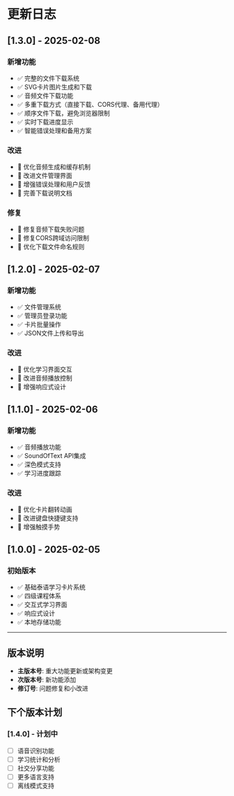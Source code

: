 # 更新日志

## [1.3.0] - 2025-02-08

### 新增功能
- ✅ 完整的文件下载系统
- ✅ SVG卡片图片生成和下载
- ✅ 音频文件下载功能
- ✅ 多重下载方式（直接下载、CORS代理、备用代理）
- ✅ 顺序文件下载，避免浏览器限制
- ✅ 实时下载进度显示
- ✅ 智能错误处理和备用方案

### 改进
- 🔧 优化音频生成和缓存机制
- 🔧 改进文件管理界面
- 🔧 增强错误处理和用户反馈
- 🔧 完善下载说明文档

### 修复
- 🐛 修复音频下载失败问题
- 🐛 修复CORS跨域访问限制
- 🐛 优化下载文件命名规则

## [1.2.0] - 2025-02-07

### 新增功能
- ✅ 文件管理系统
- ✅ 管理员登录功能
- ✅ 卡片批量操作
- ✅ JSON文件上传和导出

### 改进
- 🔧 优化学习界面交互
- 🔧 改进音频播放控制
- 🔧 增强响应式设计

## [1.1.0] - 2025-02-06

### 新增功能
- ✅ 音频播放功能
- ✅ SoundOfText API集成
- ✅ 深色模式支持
- ✅ 学习进度跟踪

### 改进
- 🔧 优化卡片翻转动画
- 🔧 改进键盘快捷键支持
- 🔧 增强触摸手势

## [1.0.0] - 2025-02-05

### 初始版本
- ✅ 基础泰语学习卡片系统
- ✅ 四级课程体系
- ✅ 交互式学习界面
- ✅ 响应式设计
- ✅ 本地存储功能

---

## 版本说明

- **主版本号**: 重大功能更新或架构变更
- **次版本号**: 新功能添加
- **修订号**: 问题修复和小改进

## 下个版本计划

### [1.4.0] - 计划中
- [ ] 语音识别功能
- [ ] 学习统计和分析
- [ ] 社交分享功能
- [ ] 更多语言支持
- [ ] 离线模式支持